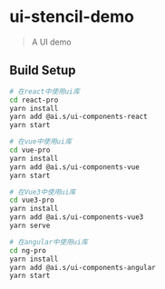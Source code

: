 # ui-stencil-demo

> A UI demo

## Build Setup

``` bash
# 在react中使用ui库
cd react-pro
yarn install
yarn add @ai.s/ui-components-react
yarn start

# 在vue中使用ui库
cd vue-pro
yarn install
yarn add @ai.s/ui-components-vue
yarn start

# 在Vue3中使用ui库
cd vue3-pro
yarn install
yarn add @ai.s/ui-components-vue3
yarn serve

# 在angular中使用ui库
cd ng-pro
yarn install
yarn add @ai.s/ui-components-angular
yarn start
```

